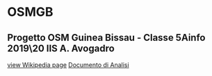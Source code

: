 # OSMGB
## Progetto OSM Guinea Bissau - Classe 5Ainfo 2019\20 IIS A. Avogadro
<a href="https://wiki.openstreetmap.org/wiki/OsmGuineaBissau_Avogadro" target="_top"> view Wikipedia page</a>
[Documento di Analisi](https://trello.com/c/VZyXnDDh/114-documenti-di-analisi)
